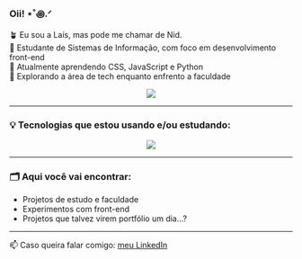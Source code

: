 ### Oii! ⋆˚꩜.ᐟ 

🪴 Eu sou a Laís, mas pode me chamar de Nid.   
🌙 Estudante de Sistemas de Informação, com foco em desenvolvimento front-end   
🎨 Atualmente aprendendo CSS, JavaScript e Python   
🌱 Explorando a área de tech enquanto enfrento a faculdade  

<p align="center">
  <a href="https://github.com/anuraghazra/github-readme-stats">
    <img src="https://github-readme-stats.vercel.app/api/top-langs/?username=lais-viana&layout=compact&theme=rose" />
  </a>
</p>

---

### 💡 Tecnologias que estou usando e/ou estudando:

<div align="center">
  <a href="https://skillicons.dev">
    <img src="https://skillicons.dev/icons?i=html,css,js,python,postgres,php,git" />
  </a>
</div>

---

### 🗂️ Aqui você vai encontrar:
- Projetos de estudo e faculdade
- Experimentos com front-end
- Projetos que talvez virem portfólio um dia...?

---

📫 Caso queira falar comigo:  [meu LinkedIn](https://www.linkedin.com/in/la%C3%ADs-viana-357a34287/)
